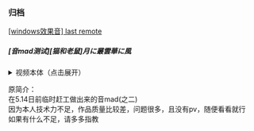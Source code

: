 ### 归档

[[windows效果音] last remote](last-remote.md)

##### [音mad测试][猫和老鼠]月に叢雲華に風

<details>
<summary>视频本体（点击展开）</summary>
</br>
    
[2](2.mp4 ':include')

</details>

原简介：  
在5.14日前临时赶工做出来的音mad(之二)  
因为本人技术力不足，作品质量比较差，问题很多，且没有pv，随便看看就行  
如果有什么不足，请多多指教
